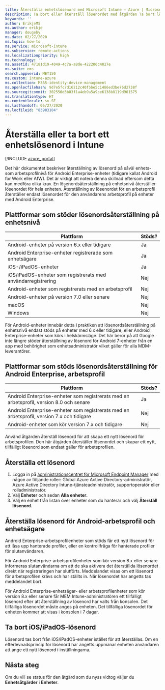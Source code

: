 ```yaml
---
title: Återställa enhetslösenord med Microsoft Intune – Azure | Microsoft Docs
description: Ta bort eller återställ lösenordet med åtgärden Ta bort lösenkod på enheter som du hanterar eller övervakar med Intune.
keywords: ''
author: ErikjeMS
ms.author: erikje
manager: dougeby
ms.date: 02/27/2020
ms.topic: how-to
ms.service: microsoft-intune
ms.subservice: remote-actions
ms.localizationpriority: high
ms.technology: ''
ms.assetid: 47181d19-4049-4c7a-a8de-422206c4027e
ms.suite: ems
search.appverid: MET150
ms.custom: intune-azure
ms.collection: M365-identity-device-management
ms.openlocfilehash: 9d7e5fc7d16212c40fbbe5c1486ed3be76d2738f
ms.sourcegitcommit: 302556d3b03f1a4eb9a5a9ce6138b8119d901575
ms.translationtype: HT
ms.contentlocale: sv-SE
ms.lasthandoff: 05/27/2020
ms.locfileid: "83983104"
---
```

# <a name="reset-or-remove-a-device-passcode-in-intune"></a>Återställa eller ta bort ett enhetslösenord i Intune

[!INCLUDE [azure_portal](../includes/azure_portal.md)]

Det här dokumentet beskriver återställning av lösenord på såväl enhets- som arbetsprofilnivå för Android Enterprise-enheter (tidigare kallat Android for Work eller AfW). Det är viktigt att notera denna skillnad eftersom detta kan medföra olika krav. En lösenordsåterställning på enhetsnivå återställer lösenordet för hela enheten. Återställning av lösenordet för en arbetsprofil återställer endast lösenordet för den användarens arbetsprofil på enheter med Android Enterprise.

## <a name="supported-platforms-for-device-level-passcode-reset"></a>Plattformar som stöder lösenordsåterställning på enhetsnivå

| Plattform | Stöds? |
| ---- | ---- |
| Android-enheter på version 6.x eller tidigare | Ja |
| Android Enterprise-enheter registrerade som enhetsägare | Ja |
| iOS-/iPadOS-enheter | Ja |
| iOS/iPadOS-enheter som registrerats med användarregistrering | Nej |
| Android-enheter som registrerats med en arbetsprofil | Nej |
| Android-enheter på version 7.0 eller senare | Nej |
| macOS | Nej |
| Windows | Nej |

För Android-enheter innebär detta i praktiken att lösenordsåterställning på enhetsnivå endast stöds på enheter med 6.x eller tidigare, eller Android Enterprise-enheter som körs i helskärmsläge. Det här beror på att Google inte längre stöder återställning av lösenord för Android 7-enheter från en app med behörighet som enhetsadministratör vilket gäller för alla MDM-leverantörer.

## <a name="supported-platforms-for-android-enterprise-work-profile-passcode-reset"></a>Plattformar som stöds lösenordsåterställning för Android Enterprise, arbetsprofil

| Plattform | Stöds? |
| ---- | ---- |
| Android Enterprise-enheter som registrerats med en arbetsprofil, version 8.0 och senare | Ja |
| Android Enterprise-enheter som registrerats med en arbetsprofil, version 7.x och tidigare | Nej |
| Android-enheter som kör version 7.x och tidigare | Nej |

Använd åtgärden återställ lösenord för att skapa ett nytt lösenord för arbetsprofilen. Den här åtgärden återställer lösenordet och skapar ett nytt, tillfälligt lösenord som endast gäller för arbetsprofilen. 

## <a name="reset-a-passcode"></a>Återställa ett lösenord


1. Logga in på [administrationscentret för Microsoft Endpoint Manager](https://go.microsoft.com/fwlink/?linkid=2109431) med någon av följande roller: Global Azure Active Directory-administratör, Azure Active Directory Intune-tjänsteadministratör, supportoperatör eller rolladministratör.
2. Välj **Enheter** och sedan **Alla enheter**.
3. Välj en enhet från listan över enheter som du hanterar och välj **Återställ lösenord**.

## <a name="reset-android-work-profile-and-device-owner-passcodes"></a>Återställa lösenord för Android-arbetsprofil och enhetsägare

Android Enterprise-arbetsprofilenheter som stöds får ett nytt lösenord för att låsa upp hanterade profiler, eller en kontrollfråga för hanterade profiler för slutanvändaren.

För Android Enterprise-arbetsprofilenheter som kör version 8.x eller senare informeras slutanvändarna om att de ska aktivera det återställda lösenordet direkt när registreringen har slutförts. Meddelandet visas om ett lösenord för arbetsprofilen krävs och har ställts in. När lösenordet har angetts tas meddelandet bort.

För Android Enterprise-enhetsägar- eller arbetsprofilenheter som kör version 8.x eller senare får MEM Intune-administratören ett tillfälligt lösenord efter att återställning av lösenord har valts från konsolen. Det tillfälliga lösenordet måste anges på enheten. Det tillfälliga lösenordet för enheten kommer att visas i konsolen i 7 dagar.


## <a name="remove-iosipados-passcodes"></a>Ta bort iOS/iPadOS-lösenord

Lösenord tas bort från iOS/iPadOS-enheter istället för att återställas. Om en efterlevnadsprincip för lösenord har angetts uppmanar enheten användaren att ange ett nytt lösenord i inställningarna.

## <a name="next-steps"></a>Nästa steg

Om du vill se status för den åtgärd som du nyss vidtog väljer du **Enhetsåtgärder** i **Enheter**.
